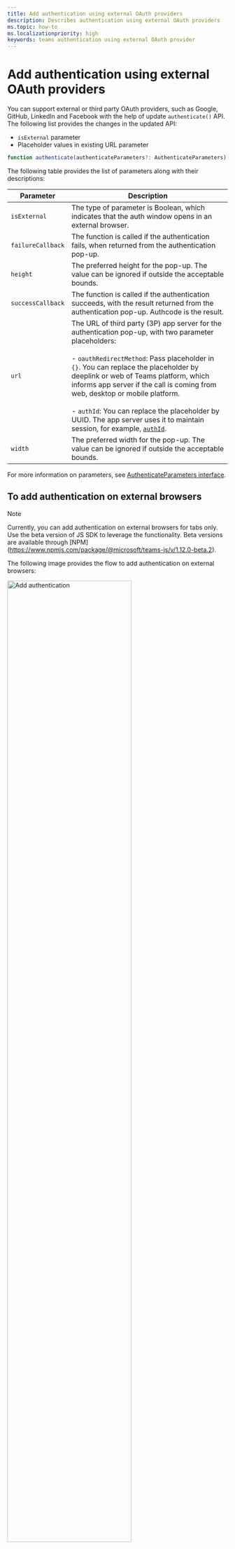 ```yaml
---
title: Add authentication using external OAuth providers  
description: Describes authentication using external OAuth providers  
ms.topic: how-to
ms.localizationpriority: high
keywords: teams authentication using external OAuth provider
---
```


# Add authentication using external OAuth providers  

You can support external or third party OAuth providers, such as Google, GitHub, LinkedIn and Facebook with the help of update `authenticate()` API. The following list provides the changes in the updated API:

* `isExternal` parameter
* Placeholder values in existing URL parameter


```JavaScript
function authenticate(authenticateParameters?: AuthenticateParameters)
``` 

The following table provides the list of parameters along with their descriptions:

| Parameter| Description|
| --- | --- |
|`isExternal` | The type of parameter is Boolean, which indicates that the auth window opens in an external browser.|
|`failureCallback`| The function is called if the authentication fails, when returned from the authentication pop-up.|
|`height` |The preferred height for the pop-up. The value can be ignored if outside the acceptable bounds.|
|`successCallback`| The function is called if the authentication succeeds, with the result returned from the authentication pop-up. Authcode is the result.|
|`url`  <br>|The URL of third party (3P) app server for the authentication pop-up, with two parameter placeholders:</br> <br> - `oauthRedirectMethod`: Pass placeholder in `{}`. You can replace the placeholder by deeplink or web of Teams platform, which informs app server if the call is coming from web, desktop or mobile platform.</br> <br> - `authId`: You can replace the placeholder by UUID. The app server uses it to maintain session, for example, [`authId`](https://lnan-test2.loca.lt/auth?oauthRedirectMethod={oauthRedirectMethod}&authId={authId}). </br>| 
|`width`|The preferred width for the pop-up. The value can be ignored if outside the acceptable bounds.|

For more information on parameters, see [AuthenticateParameters interface](https://docs.microsoft.com/en-us/javascript/api/@microsoft/teams-js/microsoftteams.authentication.authenticateparameters?view=msteams-client-js-latest).

## To add authentication on external browsers

> [!NOTE]
> Currently, you can add authentication on external browsers for tabs only.
> Use the beta version of JS SDK to leverage the functionality. Beta versions are available through [NPM]  (https://www.npmjs.com/package/@microsoft/teams-js/v/1.12.0-beta.2).

The following image provides the flow to add authentication on external browsers:

<p>
    <img src="~/assets/images/tabs/tabs-authenticate-OAuthp.png" alt="Add authentication" width="75%"/>
</p>


### 1. Pass `isExternal` and placeholders in URL  

The 3P app calls the SDK function `microsoftTeams.authentication.authenticate` with `isExternal` set as true to initiate the external auth-login process. 

The passed URL contains placeholders for `{authId}`, and `{oauthRedirectMethod}`.  


```JavaScript
microsoftTeams.authentication.authenticate({
    URL: “https://lnan-test2.loca.lt/auth?oauthRedirectMethod={oauthRedirectMethod}&authId={authId}”,,
    isExternal: true,
   successCallback: function (result) {
   //sucess 
    } failureCallback: function (reason) {
    //failure 
    }
});
```

### 2. Microsoft Teams opens the URL in an external browser

The Teams clients opens the URL in an external browser after replacing the placeholders for `oauthRedirectMethod` and `authId` with suitable values. 

#### Example

```http
 https://lnan-test2.loca.lt/auth?oauthRedirectMethod=deeplink&authId=1234567890 
```


### 3. The 3P app server saves the passed `authId` and `oauthRedirectMethod`

The 3P app server receives the URL with two query parameters `oauthRedirectMethod` and `authId`. 

The following table includes the query parameters:

| Parameter | Description|
| --- | --- |
| `oauthRedirectMethod` |Indicates how the 3P app sends the response of authentication request back to Teams, with one of the two values: deeplink or web.|
|`authId` | The request-id Teams for the specific authentication request and needs to be sent back to Teams through deeplink.|

> [!TIP]
> The 3P app can marshal `authId`, `oauthRedirectMethod` in the OAuth `state` query parameter while generating the login URL for the OAuthProvider. The `state` contains the passed `authId` and `oauthRedirectMethod`, when OAuthProvider redirects back to the 3P server and the 3P app uses the values for sending authentication response back to Teams as described in the response redirect to Teams section.

### 4. Response redirect 

The 3P server redirects to OAuth providers auth page in the external browser. 

#### Example

```http
https://accounts.google.com/o/oauth2/v2/auth?redirect_uri=https://lnan-test2.loca.lt/authredirect&state={"authId":"…","oauthRedirectMethod":"…"}&client_id=…&response_type=code&access_type=offline&scope= … 
```
 
The `redirect_uri` is a dedicated route on the 3P app server. You can register `redirect_uri` in the OAuth provider’s dev console as static, the parameters need to be sent through the state object. 

### 5. User sign in
 the
The user signs into the external browser. The OAuth providers redirects back to the `redirect_uri` with the authcode. 

### 6. Response redirect to Teams 

The 3P app server handles the response and checks `oauthRedirectMethod`, which is returned from external OAuth provider in the state object to determine whether the response needs to be returned through the auth-callback deeplink or web that calls `notifySuccess()`.

```JavaScript
const state = JSON.parse(req.query.state)
if (state.  oauthRedirectMethod === 'deeplink') {
      return res.redirect(“msteams://teams.microsoft.com/l/auth-callback?authId=${state  .authId}&code=${req.query.code}”)
}
else {
// continue redirecting to a web-page that will call notifySuccsss() – usually this method is used in Teams-Web
…
```

 ### 7. Auth-callback deeplink format 

For Teams desktop and mobile, 3P app generates a deeplink in the following format and sends the authcode and the session ID back to Teams:
 

```JavaScript
   return res.redirect(`msteams://teams.microsoft.com/l/auth-callback?authId=${state  .authId}&code=${req.query.code}`)
```

 ### 8. `successCallback`

Teams calls the `successCallback` and sends the result, authcode to the 3P app. The 3P app receives the code in the `successCallback` to retrieve the token, then the user info and update the user interface from the code. 

```JavaScript
            successCallback: function (result) { 
… 
          } 
```

## See also

* [Configure identity providers](../../../concepts/authentication/configure-identity-provider.md)
* [Microsoft Teams authentication flow for tabs](auth-flow-tab.md)